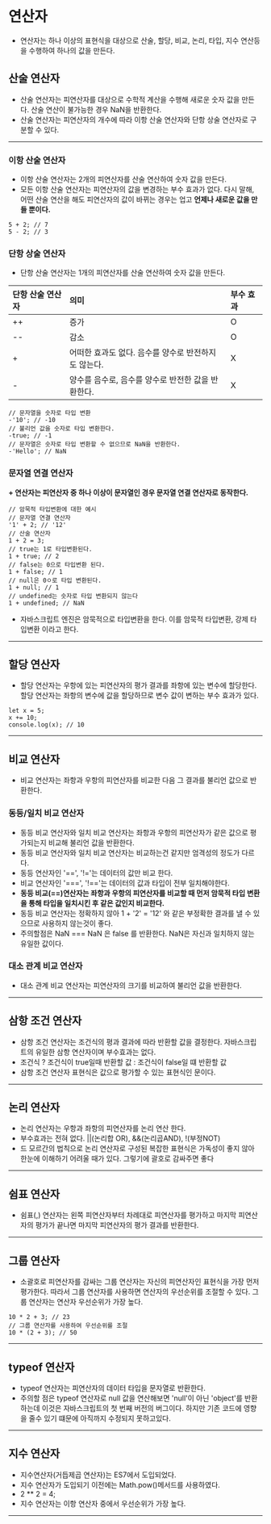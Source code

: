 # 연산자

- 연산자는 하나 이상의 표현식을 대상으로 산술, 할당, 비교, 논리, 타입, 지수 연산등을 수행하여 하나의 값을 만든다.

## 산술 연산자

- 산술 연산자는 피연산자를 대상으로 수학적 계산을 수행해 새로운 숫자 값을 만든다. 산술 연산이 불가능한 경우
  NaN을 반환한다.
- 산술 연산자는 피연산자의 개수에 따라 이항 산술 연산자와 단항 상술 연산자로 구분할 수 있다.
<hr>

### 이항 산술 연산자

- 이항 산술 연산자는 2개의 피연산자를 산술 연산하여 숫자 값을 만든다.
- 모든 이항 산술 연산자는 피연산자의 값을 변경하는 부수 효과가 없다. 다시 말해, 어떤 산술 연산을
  해도 피연산자의 값이 바뀌는 경우는 업고 **언제나 새로운 값을 만들 뿐이다.**
```
5 + 2; // 7
5 - 2; // 3
```
### 단항 상술 연산자

- 단항 산술 연산자는 1개의 피연산자를 산술 연산하여 숫자 값을 만든다.

| 단항 산술 연산자 | 의미                             | 부수 효과 |
|:----------|:-------------------------------|:------|
| ++        | 증가                             | O     |
| --        | 감소                             | O     |
| +         | 어떠한 효과도 없다. 음수를 양수로 반전하지도 않는다. | X     |
| -         | 양수를 음수로, 음수를 양수로 반전한 값을 반환한다.  | X     |
```
// 문자열을 숫자로 타입 변환
-'10'; // -10
// 불리언 값을 숫자로 타입 변환한다.
-true; // -1
// 문자열은 숫자로 타입 변환할 수 없으므로 NaN을 반환한다.
-'Hello'; // NaN
```

### 문자열 연결 연산자
**+ 연산자는 피연산자 중 하나 이상이 문자열인 경우 문자열 연결 연산자로 동작한다.**

```
// 암묵적 타입변환에 대한 예시
// 문자열 연결 연산자
'1' + 2; // '12'
// 산술 연산자
1 + 2 = 3;
// true는 1로 타입변환된다.
1 + true; // 2
// false는 0으로 타입변환 된다.
1 + false; // 1
// null은 0ㅇ로 타입 변환된다.
1 + null; // 1
// undefined는 숫자로 타입 변환되지 않는다
1 + undefined; // NaN
```
- 자바스크립트 엔진은 암묵적으로 타입변환을 한다. 이를 암묵적 타입변환, 강제 타입변환 이라고 한다.
<hr>

## 할당 연산자

- 할당 연산자는 우항에 있는 피연산자의 평가 결과를 좌항에 있는 변수에 할당한다. 할당 연산자는 좌항의
  변수에 값을 할당하므로 변수 값이 변하는 부수 효과가 있다.
```
let x = 5;
x += 10;
console.log(x); // 10
```
<hr>

## 비교 연산자

- 비교 연산자는 좌항과 우항의 피연산자를 비교한 다음 그 결과를 불리언 값으로 반환한다.

### 동등/일치 비교 연산자

- 동등 비교 연산자와 일치 비교 연산자는 좌항과 우항의 피연산자가 같은 값으로 평가되는지 비교해 불리언 값을 반환한다.
- 동등 비교 연산자와 일치 비교 연산자는 비교하는건 같지만 엄격성의 정도가 다르다.
- 동등 연산자인 '==', '!='는 데이터의 값만 비교 한다.
- 비교 연산자인 '===', '!=='는 데이터의 값과 타입이 전부 일치해야한다.
- **동등 비교(==)연산자는 좌항과 우항의 피연산자를 비교할 때 먼저 암묵적 타입 변환을 통해 타입을 일치시킨 후 같은 값인지 비교한다.**
- 동등 비교 연산자는 정확하지 않아 1 + '2' = '12' 와 같은 부정확한 결과를 낼 수 있으므로 사용하지 않는것이 좋다.
- 주의할점은 NaN === NaN 은 false 를 반환한다. NaN은 자신과 일치하지 않는 유일한 값이다.

### 대소 관계 비교 연산자

- 대소 관계 비교 연산자는 피연산자의 크기를 비교하여 불리언 값을 반환한다.
<hr>

## 삼항 조건 연산자

- 삼항 조건 연산자는 조건식의 평과 결과에 따라 반환할 값을 결정한다. 자바스크립트의 유일한 삼항 연산자이며
  부수효과는 없다.
- 조건식 ? 조건식이 true일때 반환할 값 : 조건식이 false일 떄 반환할 값
- 삼항 조건 연산자 표현식은 값으로 평가할 수 있는 표현식인 문이다.
<hr>

## 논리 연산자

- 논리 연산자는 우항과 좌항의 피연산자를 논리 연산 한다.
- 부수효과는 전혀 없다. ||(논리합 OR), &&(논리곱AND), !(부정NOT)
- 드 모르간의 법칙으로 논리 연산자로 구성된 복잡한 표현식은 가독성이 좋지 않아 한눈에 이해하기 어려울 때가 있다.
  그렇기에 괄호로 감싸주면 좋다
<hr>

## 쉼표 연산자

- 쉼표(,) 연산자는 왼쪽 피연산자부터 차례대로 피연산자를 평가하고 마지막 피연산자의 평가가 끝나면
  마지막 피연산자의 평가 결과를 반환한다.
<hr>

## 그룹 연산자

- 소괄호로 피연산자를 감싸는 그룹 연산자는 자신의 피연산자인 표현식을 가장 먼저 평가한다. 따라서 그룹
  연산자를 사용하면 연산자의 우선순위를 조절할 수 있다. 그룹 연산자는 연산자 우선순위가 가장 높다.
```
10 * 2 + 3; // 23
// 그룹 연산자를 사용하여 우선순위를 조절
10 * (2 + 3); // 50
```
<hr>

## typeof 연산자

- typeof 연산자는 피연산자의 데이터 타입을 문자열로 반환한다.
- 주의할 점은 typeof 연산자로 null 값을 연산해보면 'null'이 아닌 'object'를 반환하는데
  이것은 자바스크립트의 첫 번째 버전의 버그이다. 하지만 기존 코드에 영향을 줄수 있기 떄문에 아직까지
  수정되지 못하고있다.
<hr>

## 지수 연산자

- 지수연산자(거듭제곱 연산자)는 ES7에서 도입되었다.
- 지수 연산자가 도입되기 이전에는 Math.pow()메서드를 사용하였다.
- 2 ** 2 = 4;
- 지수 연산자는 이항 연산자 중에서 우선순위가 가장 높다.
<hr>

